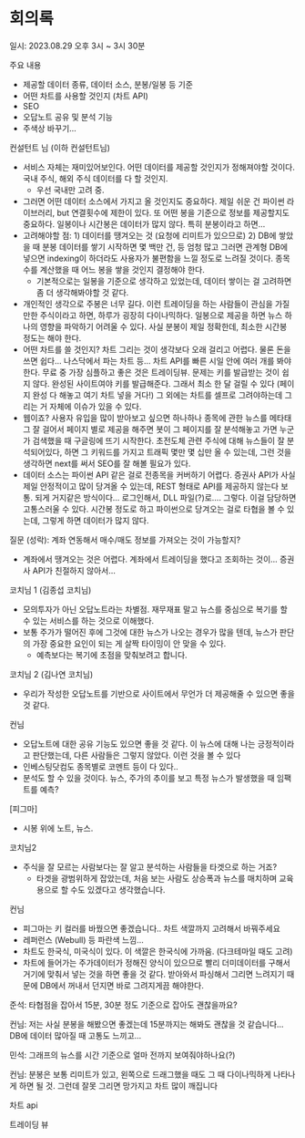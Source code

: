 # 회의록

일시: 2023.08.29 오후 3시 ~ 3시 30분

주요 내용

- 제공할 데이터 종류, 데이터 소스, 분봉/일봉 등 기준
- 어떤 차트를 사용할 것인지 (차트 API)
- SEO
- 오답노트 공유 및 분석 기능
- 주색상 바꾸기…

컨설턴트 님 (이하 컨설턴트님)

- 서비스 자체는 재미있어보인다. 어떤 데이터를 제공할 것인지가 정해져야할 것이다. 국내 주식, 해외 주식 데이터를 다 할 것인지.
    - 우선 국내만 고려 중.
- 그러면 어떤 데이터 소스에서 가지고 올 것인지도 중요하다. 제일 쉬운 건 파이썬 라이브러리, but 연결횟수에 제한이 있다. 또 어떤 봉을 기준으로 정보를 제공할지도 중요하다. 일봉이나 시간봉은 데이터가 많지 않다. 특히 분봉이라고 하면…
- 고려해야할 점:  1) 데이터를 땡겨오는 것 (요청에 리미트가 있으므로) 2) DB에 쌓았을 때 분봉 데이터를 쌓기 시작하면 몇 백만 건, 등 엄청 많고 그러면 관계형 DB에 넣으면 indexing이 하더라도 사용자가 불편함을 느낄 정도로 느려질 것이다. 종목 수를 계산했을 때 어느 봉을 쌓을 것인지 결정해야 한다.
    - 기본적으로는 일봉을 기준으로 생각하고 있었는데, 데이터 쌓이는 걸 고려하면 좀 더 생각해봐야할 것 같다.
- 개인적인 생각으로 주봉은 너무 길다. 이런 트레이딩을 하는 사람들이 관심을 가질 만한 주식이라고 하면, 하루가 굉장히 다이나믹하다. 일봉으로 제공을 하면 뉴스 하나의 영향을 파악하기 어려울 수 있다. 사실 분봉이 제일 정확한데, 최소한 시간봉 정도는 해야 한다.
- 어떤 차트를 쓸 것인지? 차트 그리는 것이 생각보다 오래 걸리고 어렵다. 물론 돈을 쓰면 쉽다… 나스닥에서 파는 차트 등… 차트 API를 빠른 시일 안에 여러 개를 봐야한다. 무료 중 가장 심플하고 좋은 것은 트레이딩뷰. 문제는 키를 발급받는 것이 쉽지 않다. 완성된 사이트여야 키를 발급해준다. 그래서 최소 한 달 걸릴 수 있다 (페이지 완성 다 해놓고 여기 차트 넣을 거다!) 그 외에는 차트를 셀프로 그려야하는데 그리는 거 자체에 이슈가 있을 수 있다.
- 웹이죠? 사용자 유입을 많이 받아보고 싶으면 하나하나 종목에 관한 뉴스를 메타태그 잘 걸어서 페이지 별로 제공을 해주면 봇이 그 페이지를 잘 분석해놓고 가면 누군가 검색했을 때 구글링에 뜨기 시작한다. 초전도체 관련 주식에 대해 뉴스들이 잘 분석되어있다, 하면 그 키워드를 가지고 트래픽 몇만 몇 십만 올 수 있는데, 그런 것을 생각하면 next를 써서 SEO를 잘 해볼 필요가 있다.
- 데이터 소스는 파이썬 API 같은 걸로 전종목을 커버하기 어렵다. 증권사 API가 사실 제일 안정적이고 많이 당겨올 수 있는데, REST 형태로 API를 제공하지 않는다 보통. 되게 거지같은 방식이다… 로그인해서, DLL 파일(?)로…. 그렇다. 이걸 담당하면 고통스러울 수 있다. 시간봉 정도로 하고 파이썬으로 당겨오는 걸로 타협을 볼 수 있는데, 그렇게 하면 데이터가 많지 않다.

질문 (성락): 계좌 연동해서 매수/매도 정보를 가져오는 것이 가능할지?

- 계좌에서 땡겨오는 것은 어렵다. 계좌에서 트레이딩을 했다고 조회하는 것이… 증권사 API가 친절하지 않아서…

코치님 1 (김종섭 코치님)

- 모의투자가 아닌 오답노트라는 차별점. 재무재표 말고 뉴스를 중심으로 복기를 할 수 있는 서비스를 하는 것으로 이해했다.
- 보통 주가가 떨어진 후에 그것에 대한 뉴스가 나오는 경우가 많을 텐데, 뉴스가 판단의 가장 중요한 요인이 되는 게 살짝 타이밍이 안 맞을 수 있다.
    - 예측보다는 복기에 초점을 맞춰보려고 합니다.

코치님 2 (김나연 코치님)

- 우리가 작성한 오답노트를 기반으로 사이트에서 무언가 더 제공해줄 수 있으면 좋을 것 같다.

컨님

- 오답노트에 대한 공유 기능도 있으면 좋을 것 같다. 이 뉴스에 대해 나는 긍정적이라고 판단했는데, 다른 사람들은 그렇지 않았다. 이런 것을 볼 수 있다
- 인베스팅닷컴도 종목별로 코멘트 등이 다 있다..
- 분석도 할 수 있을 것이다. 뉴스, 주가의 추이를 보고 특정 뉴스가 발생했을 때 임팩트를 예측?

[피그마]

- 시봉 위에 노트, 뉴스.

코치님2

- 주식을 잘 모르는 사람보다는 잘 알고 분석하는 사람들을 타겟으로 하는 거죠?
    - 타겟을 광범위하게 잡았는데, 처음 보는 사람도 상승폭과 뉴스를 매치하며 교육용으로  할 수도 있겠다고 생각했습니다.

컨님

- 피그마는 키 컬러를 바꿨으면 좋겠습니다.. 차트 색깔까지 고려해서 바꿔주세요
- 레퍼런스 (Webull) 등 파란색 느낌…
- 차트도 한국식, 미국식이 있다. 이 색깔은 한국식에 가까움. (다크테마일 때도 고려)
- 차트에 들어가는 주가데이터가 정해진 양식이 있으므로 빨리 더미데이터를 구해서 거기에 맞춰서 넣는 것을 하면 좋을 것 같다.  받아와서 파싱해서 그리면 느려지기 때문에 DB에서 꺼내서 던지면 바로 그려지게끔 해야한다.

준석: 타협점을 잡아서 15분, 30분 정도 기준으로 잡아도 괜찮을까요?

컨님: 저는 사실 분봉을 해봤으면 좋겠는데 15분까지는 해봐도 괜찮을 것 같습니다… DB에 데이터 많아질 때 고통도 느끼고…

민석: 그래프의 뉴스를 시간 기준으로 얼마 전까지 보여줘야하나요(?)

컨님: 분봉은 보통 리미트가 있고, 왼쪽으로 드래그했을 때도 그 때 다이나믹하게 나타나게 하면 될 것. 그런데 잘못 그리면 망가지고 차트 많이 깨집니다

차트 api

트레이딩 뷰